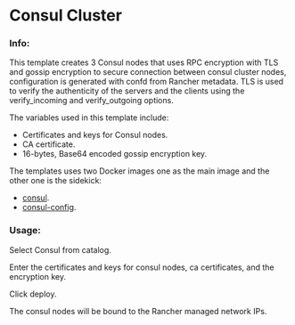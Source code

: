 # Consul Cluster


### Info:

 This template creates 3 Consul nodes that uses RPC encryption with TLS and gossip encryption to secure connection between consul cluster nodes, configuration is generated with confd from Rancher metadata. 
 TLS is used to verify the authenticity of the servers and the clients using the verify_incoming and verify_outgoing options.

 The variables used in this template include:

- Certificates and keys for Consul nodes.
- CA certificate.
- 16-bytes, Base64 encoded gossip encryption key.
 

The templates uses two Docker images one as the main image and the other one is the sidekick:

- [consul](https://github.com/galal-hussein/consul-rancher).
- [consul-config](https://github.com/galal-hussein/consul-config).
 
### Usage:
 
 Select Consul from catalog.

 Enter the certificates and keys for consul nodes, ca certificates, and the encryption key.

 Click deploy.
 
 The consul nodes will be bound to the Rancher managed network IPs.
